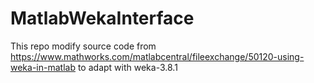 # MatlabWekaInterface

This repo modify source code from https://www.mathworks.com/matlabcentral/fileexchange/50120-using-weka-in-matlab to adapt with weka-3.8.1
